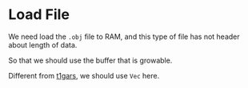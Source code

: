 # Load File

We need load the `.obj` file to RAM, and this type of file has not header about length of data.

So that we should use the buffer that is growable.

Different from [t1gars](https://github.com/zaiic/t1gars), we should use `Vec` here.
